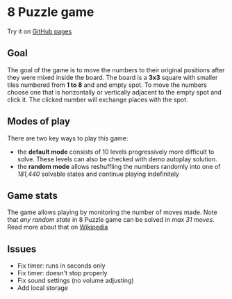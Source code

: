 # 8 Puzzle game
Try it on [GitHub pages](https://dmitryyagodin.github.io/react-game/)

## Goal
The goal of the game is to move the numbers to their original positions after they were mixed inside the board.
The board is a **3x3** square with smaller tiles numbered from **1 to 8** and and empty spot.
To move the numbers choose one that is horizontally or vertically adjacent to the empty spot and click it.
The clicked number will exchange places with the spot.

## Modes of play
There are two key ways to play this game:
- the **default mode** consists of 10 levels progressively more difficult to solve. These levels can also be checked with demo autoplay solution.
- the **random mode** allows reshuffling the numbers randomly into one of *181,440* solvable states and continue playing indefinitely

## Game stats
The game allows playing by monitoring the number of moves made. Note that *any random state* in 8 Puzzle game can be solved in *max 31 moves*. Read more about that on [Wikipedia](https://en.wikipedia.org/wiki/15_puzzle#Solvability)  

## Issues
- Fix timer: runs in seconds only
- Fix timer: doesn't stop properly
- Fix sound settings (no volume adjusting)
- Add local storage
